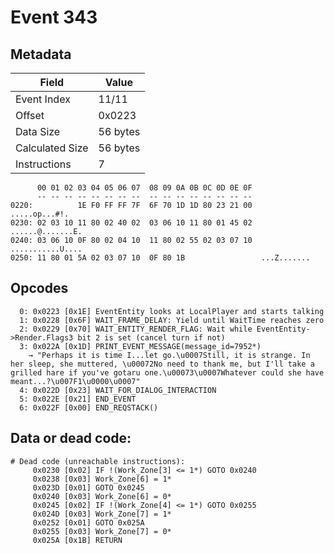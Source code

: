 # Event 343

## Metadata

| Field           | Value    |
|-----------------|----------|
| Event Index     | 11/11    |
| Offset          | 0x0223   |
| Data Size       | 56 bytes |
| Calculated Size | 56 bytes |
| Instructions    | 7        |

```
      00 01 02 03 04 05 06 07  08 09 0A 0B 0C 0D 0E 0F
      -- -- -- -- -- -- -- --  -- -- -- -- -- -- -- --
0220:          1E F0 FF FF 7F  6F 70 1D 1D 80 23 21 00     .....op...#!.
0230: 02 03 10 11 80 02 40 02  03 06 10 11 80 01 45 02  ......@.......E.
0240: 03 06 10 0F 80 02 04 10  11 80 02 55 02 03 07 10  ...........U....
0250: 11 80 01 5A 02 03 07 10  0F 80 1B                 ...Z.......     
```

## Opcodes

```
  0: 0x0223 [0x1E] EventEntity looks at LocalPlayer and starts talking
  1: 0x0228 [0x6F] WAIT_FRAME_DELAY: Yield until WaitTime reaches zero
  2: 0x0229 [0x70] WAIT_ENTITY_RENDER_FLAG: Wait while EventEntity->Render.Flags3 bit 2 is set (cancel turn if not)
  3: 0x022A [0x1D] PRINT_EVENT_MESSAGE(message_id=7952*)
    → "Perhaps it is time I...let go.\u0007Still, it is strange. In her sleep, she muttered, \u00072No need to thank me, but I'll take a grilled hare if you've gotaru one.\u00073\u0007Whatever could she have meant...?\u007F1\u0000\u0007"
  4: 0x022D [0x23] WAIT_FOR_DIALOG_INTERACTION
  5: 0x022E [0x21] END_EVENT
  6: 0x022F [0x00] END_REQSTACK()
```

## Data or dead code:

```
# Dead code (unreachable instructions):
     0x0230 [0x02] IF !(Work_Zone[3] <= 1*) GOTO 0x0240
     0x0238 [0x03] Work_Zone[6] = 1*
     0x023D [0x01] GOTO 0x0245
     0x0240 [0x03] Work_Zone[6] = 0*
     0x0245 [0x02] IF !(Work_Zone[4] <= 1*) GOTO 0x0255
     0x024D [0x03] Work_Zone[7] = 1*
     0x0252 [0x01] GOTO 0x025A
     0x0255 [0x03] Work_Zone[7] = 0*
     0x025A [0x1B] RETURN
```